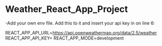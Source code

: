 # Weather_React_App_Project

-Add your own env file. Add this to it and insert your api key in on line 6:

REACT_APP_API_URL=https://api.openweathermap.org/data/2.5/weather 
REACT_APP_API_KEY=
REACT_APP_MODE=development
